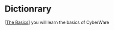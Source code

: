 # **Dictionrary**
[[The Basics](Documentation/The%20Basics)] you will learn the basics of CyberWare
